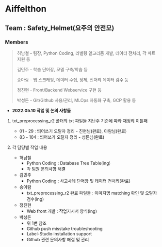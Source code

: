 # Aiffelthon
## Team : Safety_Helmet(요주의 안전모)
### Members
> 허남철 - 팀장, Python Coding, 라벨링 알고리즘 개발, 데이터 전처리, 각 파트 지원 등
>
> 김민주 - 학습 단어장, 모델 구축/학습 등
>
> 송아람 - 웹 스크래핑, 데이터 수집, 정제, 전처리 데이터 검수 등
>
> 정진현 - Front/Backend Webservice 구현 등
>
> 박성돈 - Git/Github 사용/관리, MLOps 자동화 구축, GCP 활용 등

- __2022.05.10 작업 및 논의 사항들__
1. txt_preprocessing_r2 폴더의 txt 파일들 지난주 기준에 따라 재정리 이틀째  
    - 01 - 29  : 띄어쓰기 오탈자 정리 - 진현님(완료), 아람님(완료)   
    - 83 - 104 : 띄어쓰기 오탈자 정리 - 성돈님(완료)  


2. 각 담당별 작업 내용  
    - 허남철  
        - Python Coding : Database Tree Table(ing)  
        - 각 팀원 문의사항 해결
    - 김민주  
        - Python Coding : 사고사례 단어장 및 데이터 전처리(완료)  
    - 송아람  
        - txt_preprocessing_r2 완료 파일들 : 이미지명 matching 확인 및 오탈자 검수(ing)  
    - 정진현  
        - Web front 개발 : 작업지시서 양식(ing)  
    - 박성돈  
        - 위 1번 참조  
        - Github push misstake troubleshooting  
        - Label-Studio installation support  
        - Github 관련 문의사항 해결 및 관리          